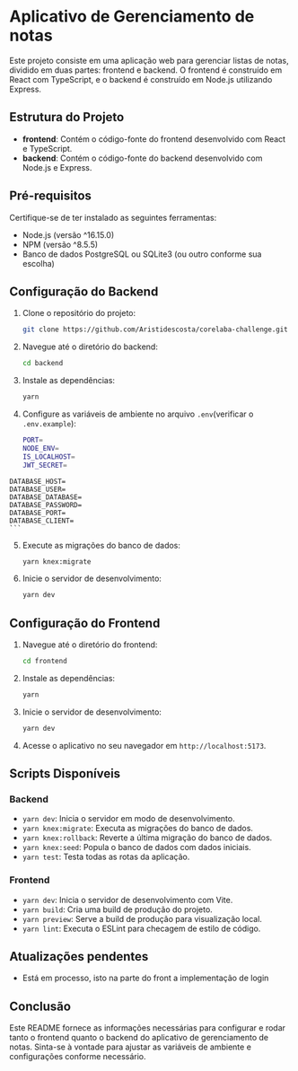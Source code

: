 # Aplicativo de Gerenciamento de notas

Este projeto consiste em uma aplicação web para gerenciar listas de notas, dividido em duas partes: frontend e backend. O frontend é construído em React com TypeScript, e o backend é construído em Node.js utilizando Express.

## Estrutura do Projeto

- **frontend**: Contém o código-fonte do frontend desenvolvido com React e TypeScript.
- **backend**: Contém o código-fonte do backend desenvolvido com Node.js e Express.

## Pré-requisitos

Certifique-se de ter instalado as seguintes ferramentas:

- Node.js (versão ^16.15.0)
- NPM (versão ^8.5.5)
- Banco de dados PostgreSQL ou SQLite3 (ou outro conforme sua escolha)

## Configuração do Backend

1. Clone o repositório do projeto:

   ```bash
   git clone https://github.com/Aristidescosta/corelaba-challenge.git
   ```

2. Navegue até o diretório do backend:

   ```bash
   cd backend
   ```

3. Instale as dependências:

   ```bash
   yarn
   ```

4. Configure as variáveis de ambiente no arquivo `.env`(verificar o `.env.example`):

   ```bash
   PORT=
   NODE_ENV=
   IS_LOCALHOST=
   JWT_SECRET=
   ```

 <!-- Para produção -->

    DATABASE_HOST=
    DATABASE_USER=
    DATABASE_DATABASE=
    DATABASE_PASSWORD=
    DATABASE_PORT=
    DATABASE_CLIENT=
    ```

5. Execute as migrações do banco de dados:

   ```bash
   yarn knex:migrate
   ```

6. Inicie o servidor de desenvolvimento:

   ```bash
   yarn dev
   ```

## Configuração do Frontend

1. Navegue até o diretório do frontend:

   ```bash
   cd frontend
   ```

2. Instale as dependências:

   ```bash
   yarn
   ```

3. Inicie o servidor de desenvolvimento:

   ```bash
   yarn dev
   ```

4. Acesse o aplicativo no seu navegador em `http://localhost:5173`.

## Scripts Disponíveis

### Backend

- `yarn dev`: Inicia o servidor em modo de desenvolvimento.
- `yarn knex:migrate`: Executa as migrações do banco de dados.
- `yarn knex:rollback`: Reverte a última migração do banco de dados.
- `yarn knex:seed`: Popula o banco de dados com dados iniciais.
- `yarn test`: Testa todas as rotas da aplicação.

### Frontend

- `yarn dev`: Inicia o servidor de desenvolvimento com Vite.
- `yarn build`: Cria uma build de produção do projeto.
- `yarn preview`: Serve a build de produção para visualização local.
- `yarn lint`: Executa o ESLint para checagem de estilo de código.

## Atualizações pendentes
- Está em processo, isto na parte do front a implementação de login

## Conclusão

Este README fornece as informações necessárias para configurar e rodar tanto o frontend quanto o backend do aplicativo de gerenciamento de notas. Sinta-se à vontade para ajustar as variáveis de ambiente e configurações conforme necessário.

